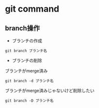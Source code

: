 # git command

## branch操作
- ブランチの作成
```
git branch ブランチ名
```

- ブランチの削除

ブランチがmerge済み
```
git branch -d ブランチ名
```

ブランチがmerge済みじゃないけど削除したい
```
git branch -D ブランチ名
```

